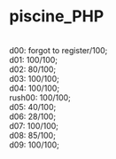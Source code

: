 # piscine_PHP
<br>d00: forgot to register/100;
<br>d01: 100/100;
<br>d02: 80/100;
<br>d03: 100/100;
<br>d04: 100/100;
<br>rush00: 100/100;
<br>d05: 40/100;
<br>d06: 28/100;
<br>d07: 100/100;
<br>d08: 85/100;
<br>d09: 100/100;

